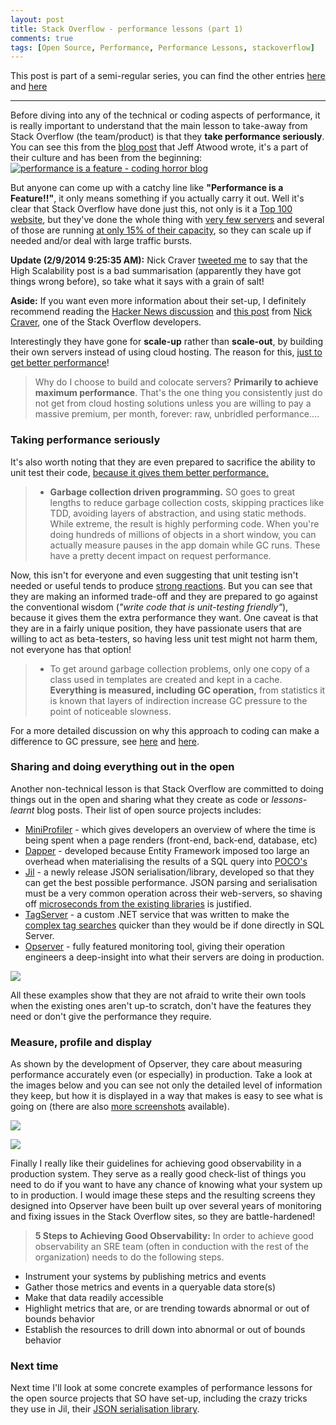 ```yaml
---
layout: post
title: Stack Overflow - performance lessons (part 1)
comments: true
tags: [Open Source, Performance, Performance Lessons, stackoverflow]
---
```


This post is part of a semi-regular series, you can find the other entries <a href="{{base}}/2014/06/05/roslyn-code-base-performance-lessons-part-1/" target="_blank">here</a> and <a href="{{base}}/2014/06/10/roslyn-code-base-performance-lessons-part-2/" target="_blank">here</a>

---------------------------------------

Before diving into any of the technical or coding aspects of performance, it is really important to understand that the main lesson to take-away from Stack Overflow (the team/product) is that they **take performance seriously**. You can see this from the <a href="http://blog.codinghorror.com/performance-is-a-feature/" target="_blank">blog post</a> that Jeff Atwood wrote, it's a part of their culture and has been from the beginning:
<a href="http://blog.codinghorror.com/performance-is-a-feature/" target="_blank"><img src="http://mattwarren.github.io/images/2014/08/performance-is-a-feature-coding-horror-blog.png" alt="performance is a feature - coding horror blog"/></a>

But anyone can come up with a catchy line like **"Performance is a Feature!!"**, it only means something if you actually carry it out. Well it's clear that Stack Overflow have done just this, not only is it a <a href="http://www.alexa.com/siteinfo/stackoverflow.com" target="_blank">Top 100 website</a>, but they've done the whole thing with <a href="http://highscalability.com/blog/2014/7/21/stackoverflow-update-560m-pageviews-a-month-25-servers-and-i.html" target="_blank">very few servers</a> and several of those are running <a href="http://blog.cellfish.se/2014/07/lying-with-statistics-and-stackoverflow.html" target="_blank">at only 15% of their capacity</a>, so they can scale up if needed and/or deal with large traffic bursts.

**Update (2/9/2014 9:25:35 AM):** Nick Craver <a href="https://twitter.com/Nick_Craver/status/506452974647140352" target="_blank">tweeted me</a> to say that the High Scalability post is a bad summarisation (apparently they have got things wrong before), so take what it says with a grain of salt!

**Aside:** If you want even more information about their set-up, I definitely recommend reading the <a href="https://news.ycombinator.com/item?id=8064534" target="_blank">Hacker News discussion</a> and <a href="http://nickcraver.com/blog/2013/11/22/what-it-takes-to-run-stack-overflow/" target="_blank">this post</a> from <a href="https://twitter.com/Nick_Craver" target="_blank">Nick Craver</a>, one of the Stack Overflow developers.

Interestingly they have gone for **scale-up** rather than **scale-out**, by building their own servers instead of using cloud hosting. The reason for this, <a href="http://blog.codinghorror.com/building-servers-for-fun-and-prof-ok-maybe-just-for-fun/" target="_blank">just to get better performance</a>!
> Why do I choose to build and colocate servers? **Primarily to achieve maximum performance**. That's the one thing you consistently just do not get from cloud hosting solutions unless you are willing to pay a massive premium, per month, forever: raw, unbridled performance....


### **Taking performance seriously**
It's also worth noting that they are even prepared to sacrifice the ability to unit test their code, <a href="http://highscalability.com/blog/2014/7/21/stackoverflow-update-560m-pageviews-a-month-25-servers-and-i.html" target="_blank">because it gives them better performance.</a> 

> - **Garbage collection driven programming.** SO goes to great lengths to reduce garbage collection costs, skipping practices like TDD, avoiding layers of abstraction, and using static methods. While extreme, the result is highly performing code. When you're doing hundreds of millions of objects in a short window, you can actually measure pauses in the app domain while GC runs. These have a pretty decent impact on request performance.

Now, this isn't for everyone and even suggesting that unit testing isn't needed or useful tends to produce <a href="http://david.heinemeierhansson.com/2014/tdd-is-dead-long-live-testing.html" target="_blank">strong reactions</a>. But you can see that they are making an informed trade-off and they are prepared to go against the conventional wisdom (*"write code that is unit-testing friendly"*), because it gives them the extra performance they want. One caveat is that they are in a fairly unique position, they have passionate users that are willing to act as beta-testers, so having less unit test might not harm them, not everyone has that option!

> - To get around garbage collection problems, only one copy of a class used in templates are created and kept in a cache. **Everything is measured, including GC operation,** from statistics it is known that layers of indirection increase GC pressure to the point of noticeable slowness.

For a more detailed discussion on why this approach to coding can make a difference to GC pressure, see <a href="https://news.ycombinator.com/item?id=8065987" target="_blank">here</a> and <a href="https://news.ycombinator.com/item?id=8066394" target="_blank">here</a>. 

### **Sharing and doing everything out in the open**
Another non-technical lesson is that Stack Overflow are committed to doing things out in the open and sharing what they create as code or *lessons-learnt* blog posts. Their list of open source projects includes:

- <a href="http://blog.marcgravell.com/2011/04/practical-profiling.html" target="_blank">MiniProfiler</a> - which gives developers an overview of where the time is being spent when a page renders (front-end, back-end, database, etc)
- <a href="http://samsaffron.com/archive/2011/03/30/How+I+learned+to+stop+worrying+and+write+my+own+ORM" target="_blank">Dapper</a> - developed because Entity Framework imposed too large an overhead when materialising the results of a SQL query into <a href="http://en.wikipedia.org/wiki/Plain_Old_CLR_Object" target="_blank">POCO's</a>
- <a href="https://github.com/kevin-montrose/Jil" target="_blank">Jil</a> - a newly release JSON serialisation/library, developed so that they can get the best possible performance. JSON parsing and serialisation must be a very common operation across their web-servers, so shaving off <a href="https://github.com/kevin-montrose/Jil#serialization" target="_blank">microseconds from the existing libraries</a> is justified.
- <a href="http://blog.marcgravell.com/2014/04/technical-debt-case-study-tags.html" target="_blank">TagServer</a> - a custom .NET service that was written to make the <a href="http://stackoverflow.com/tags" target="_blank">complex tag searches</a> quicker than they would be if done directly in SQL Server. 
- <a href="https://github.com/opserver/Opserver" target="_blank">Opserver</a> - fully featured monitoring tool, giving their operation engineers a deep-insight into what their servers are doing in production.

<a href="http://miniprofiler.com" target="_blank"><img src="http://i.imgur.com/PsjLY.png"/></a>
 
All these examples show that they are not afraid to write their own tools when the existing ones aren't up-to scratch, don't have the features they need or don't give the performance they require.

### **Measure, profile and display**

As shown by the development of Opserver, they care about measuring performance accurately even (or especially) in production. Take a look at the images below and you can see not only the detailed level of information they keep, but how it is displayed in a way that makes is easy to see what is going on (there are also <a href="http://imgur.com/a/dawwf" target="_blank">more screenshots</a> available).

<a href="http://imgur.com/a/dawwf" target="_blank"><img src="http://i.imgur.com/HHvv83i.png"/></a>

<a href="http://imgur.com/a/dawwf" target="_blank"><img src="http://i.imgur.com/NoWh8tS.png"/></a>

Finally I really like their guidelines for achieving good observability in a production system. They serve as a really good check-list of things you need to do if you want to have any chance of knowing what your system up to in production. I would image these steps and the resulting screens they designed into Opserver have been built up over several years of monitoring and fixing issues in the Stack Overflow sites, so they are battle-hardened!

> **5 Steps to Achieving Good Observability:**
In order to achieve good observability an SRE team (often in conduction with the rest of the organization) needs to do the following steps.

- Instrument your systems by publishing metrics and events
- Gather those metrics and events in a queryable data store(s)
- Make that data readily accessible
- Highlight metrics that are, or are trending towards abnormal or out of bounds behavior
- Establish the resources to drill down into abnormal or out of bounds behavior


### **Next time**
Next time I'll look at some concrete examples of performance lessons for the open source projects that SO have set-up, including the crazy tricks they use in Jil, their <a href="https://github.com/kevin-montrose/Jil" target="_blank">JSON serialisation library</a>.
